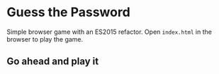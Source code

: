 # Guess the Password

Simple browser game with an ES2015 refactor. Open `index.html` in the browser to play the game.

## Go ahead and play it
